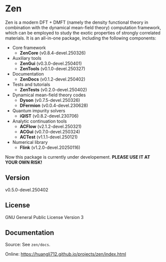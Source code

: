 # Zen

Zen is a modern DFT + DMFT (namely the density functional theory in combination with the dynamical mean-field theory) computation framework, which can be employed to study the exotic properties of strongly correlated materials. It is an all-in-one package, including the following components:

* Core framework
    * **ZenCore** (v0.8.4-devel.250326)
* Auxiliary tools
    * **ZenGui** (v0.3.0-devel.250401)
    * **ZenTools** (v0.1.0-devel.250327)
* Documentation
    * **ZenDocs** (v0.1.2-devel.250402)
* Tests and tutorials
    * **ZenTests** (v0.2.0-devel.250402)
* Dynamical mean-field theory codes
    * **Dyson** (v0.7.5-devel.250326)
    * **DFermion** (v0.0.4-devel.230628)
* Quantum impurity solvers
    * **iQIST** (v0.8.2-devel.230706)
* Analytic continuation tools
    * **ACFlow** (v2.1.2-devel.250321)
    * **ACGui** (v0.7.0-devel.250324)
    * **ACTest** (v1.1.1-devel.250121)
* Numerical library
    * **Flink** (v1.2.0-devel.20250116)

Now this package is currently under developement. **PLEASE USE IT AT YOUR OWN RISK!**

## Version

v0.5.0-devel.250402

## License

GNU General Public License Version 3

## Documentation

Source: See `zen/docs`.

Online: https://huangli712.github.io/projects/zen/index.html
